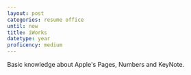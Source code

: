```yaml
---
layout: post
categories: resume office
until: now
title: iWorks
datetype: year
proficency: medium
---
```


Basic knowledge about Apple's Pages, Numbers and KeyNote.
